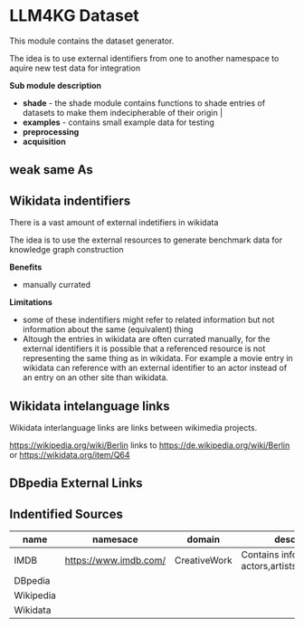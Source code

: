 # LLM4KG Dataset

This module contains the dataset generator.

The idea is to use external identifiers from one to another namespace to aquire new test data for integration

**Sub module description**


- **shade** - the shade module contains functions to shade entries of datasets to make them indecipherable of their origin |
- **examples** - contains small example data for testing
- **preprocessing**
- **acquisition**

## weak same As

## Wikidata indentifiers

There is a vast amount of external indetifiers in wikidata

The idea is to use the external resources to generate benchmark data for knowledge graph construction



**Benefits**
- manually currated

**Limitations**
- some of these indentifiers might refer to related information but not information about the same (equivalent) thing
- Altough the entries in wikidata are often currated manually, for the external identifiers it is possible that a referenced resource is not representing the same thing as in wikidata.
For example a movie entry in wikidata can reference with an external identifier to an actor instead of an entry on an other site than wikidata.


## Wikidata intelanguage links

Wikidata interlanguage links are links between wikimedia projects.

https://wikipedia.org/wiki/Berlin links to https://de.wikipedia.org/wiki/Berlin or https://wikidata.org/item/Q64

## DBpedia External Links

## Indentified Sources

| name | namesace | domain | description |
| --- | --- | --- | --- |
| IMDB | https://www.imdb.com/ | CreativeWork | Contains information about actors,artists,movies,songs |
| DBpedia | | | 
| Wikipedia | | | 
| Wikidata | | |
